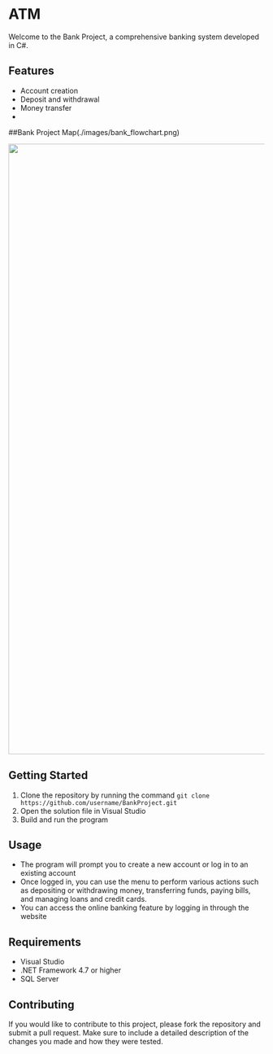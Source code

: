 # ATM
Welcome to the Bank Project, a comprehensive banking system developed in C#.
## Features
- Account creation
- Deposit and withdrawal
- Money transfer
- 
##Bank Project Map(./images/bank_flowchart.png)

<img src = https://user-images.githubusercontent.com/113901667/212425073-1ecee820-61b0-4357-b118-a0027423ee17.png width="900" height="1200">

## Getting Started
1. Clone the repository by running the command `git clone https://github.com/username/BankProject.git`
2. Open the solution file in Visual Studio
3. Build and run the program

## Usage
- The program will prompt you to create a new account or log in to an existing account
- Once logged in, you can use the menu to perform various actions such as depositing or withdrawing money, transferring funds, paying bills, and managing loans and credit cards.
- You can access the online banking feature by logging in through the website

## Requirements
- Visual Studio
- .NET Framework 4.7 or higher
- SQL Server

## Contributing
If you would like to contribute to this project, please fork the repository and submit a pull request. Make sure to include a detailed description of the changes you made and how they were tested.
